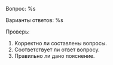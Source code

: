 Вопрос: %s

Варианты ответов:
%s

Проверь:
1. Корректно ли составлены вопросы.
2. Соответствует ли ответ вопросу.
3. Правильно ли дано пояснение.
